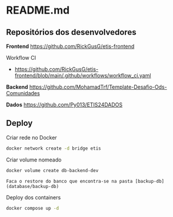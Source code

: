 # README.md

## Repositórios dos desenvolvedores

**Frontend**
https://github.com/RickGusG/etis-frontend

Workflow CI
- https://github.com/RickGusG/etis-frontend/blob/main/.github/workflows/workflow_ci.yaml

**Backend**
https://github.com/MohamadTrf/Template-Desafio-Ods-Comunidades

**Dados**
https://github.com/Py013/ETIS24DADOS

## Deploy

Criar rede no Docker

```bash
docker network create -d bridge etis
```

Criar volume nomeado

```bash
docker volume create db-backend-dev
```

`Faca o restore do banco que encontra-se na pasta [backup-db](database/backup-db)`

Deploy dos containers

```bash
docker compose up -d
```

